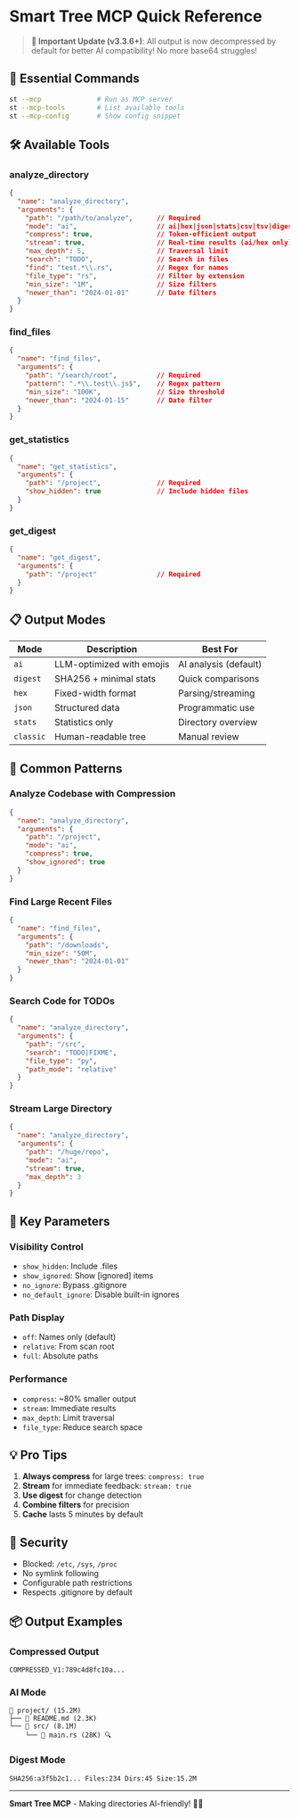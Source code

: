 # Smart Tree MCP Quick Reference

> **📢 Important Update (v3.3.6+)**: All output is now decompressed by default for better AI compatibility! No more base64 struggles!

## 🚀 Essential Commands

```bash
st --mcp              # Run as MCP server
st --mcp-tools        # List available tools
st --mcp-config       # Show config snippet
```

## 🛠️ Available Tools

### analyze_directory
```json
{
  "name": "analyze_directory",
  "arguments": {
    "path": "/path/to/analyze",      // Required
    "mode": "ai",                    // ai|hex|json|stats|csv|tsv|digest
    "compress": true,                // Token-efficient output
    "stream": true,                  // Real-time results (ai/hex only)
    "max_depth": 5,                  // Traversal limit
    "search": "TODO",                // Search in files
    "find": "test.*\\.rs",           // Regex for names
    "file_type": "rs",               // Filter by extension
    "min_size": "1M",                // Size filters
    "newer_than": "2024-01-01"       // Date filters
  }
}
```

### find_files
```json
{
  "name": "find_files",
  "arguments": {
    "path": "/search/root",          // Required
    "pattern": ".*\\.test\\.js$",    // Regex pattern
    "min_size": "100K",              // Size threshold
    "newer_than": "2024-01-15"       // Date filter
  }
}
```

### get_statistics
```json
{
  "name": "get_statistics",
  "arguments": {
    "path": "/project",              // Required
    "show_hidden": true              // Include hidden files
  }
}
```

### get_digest
```json
{
  "name": "get_digest",
  "arguments": {
    "path": "/project"               // Required
  }
}
```

## 📋 Output Modes

| Mode | Description | Best For |
|------|-------------|----------|
| `ai` | LLM-optimized with emojis | AI analysis (default) |
| `digest` | SHA256 + minimal stats | Quick comparisons |
| `hex` | Fixed-width format | Parsing/streaming |
| `json` | Structured data | Programmatic use |
| `stats` | Statistics only | Directory overview |
| `classic` | Human-readable tree | Manual review |

## 🎯 Common Patterns

### Analyze Codebase with Compression
```json
{
  "name": "analyze_directory",
  "arguments": {
    "path": "/project",
    "mode": "ai",
    "compress": true,
    "show_ignored": true
  }
}
```

### Find Large Recent Files
```json
{
  "name": "find_files",
  "arguments": {
    "path": "/downloads",
    "min_size": "50M",
    "newer_than": "2024-01-01"
  }
}
```

### Search Code for TODOs
```json
{
  "name": "analyze_directory",
  "arguments": {
    "path": "/src",
    "search": "TODO|FIXME",
    "file_type": "py",
    "path_mode": "relative"
  }
}
```

### Stream Large Directory
```json
{
  "name": "analyze_directory",
  "arguments": {
    "path": "/huge/repo",
    "mode": "ai",
    "stream": true,
    "max_depth": 3
  }
}
```

## 🔧 Key Parameters

### Visibility Control
- `show_hidden`: Include .files
- `show_ignored`: Show [ignored] items
- `no_ignore`: Bypass .gitignore
- `no_default_ignore`: Disable built-in ignores

### Path Display
- `off`: Names only (default)
- `relative`: From scan root
- `full`: Absolute paths

### Performance
- `compress`: ~80% smaller output
- `stream`: Immediate results
- `max_depth`: Limit traversal
- `file_type`: Reduce search space

## 💡 Pro Tips

1. **Always compress** for large trees: `compress: true`
2. **Stream** for immediate feedback: `stream: true`
3. **Use digest** for change detection
4. **Combine filters** for precision
5. **Cache** lasts 5 minutes by default

## 🔐 Security

- Blocked: `/etc`, `/sys`, `/proc`
- No symlink following
- Configurable path restrictions
- Respects .gitignore by default

## 📦 Output Examples

### Compressed Output
```
COMPRESSED_V1:789c4d8fc10a...
```

### AI Mode
```
📁 project/ (15.2M)
├── 📄 README.md (2.3K)
└── 📁 src/ (8.1M)
    └── 📄 main.rs (28K) 🔍
```

### Digest Mode
```
SHA256:a3f5b2c1... Files:234 Dirs:45 Size:15.2M
```

---
**Smart Tree MCP** - Making directories AI-friendly! 🌳✨ 